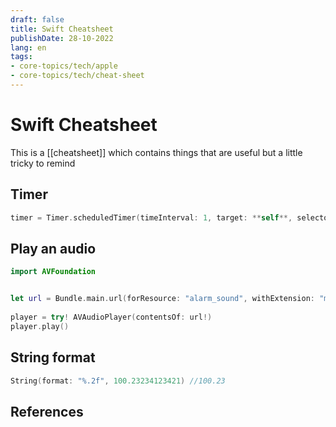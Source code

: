 ```yaml
---
draft: false
title: Swift Cheatsheet
publishDate: 28-10-2022
lang: en
tags:
- core-topics/tech/apple
- core-topics/tech/cheat-sheet
---
```


# Swift Cheatsheet
This is a [[cheatsheet]] which contains things that are useful but a little tricky to remind

## Timer
```swift
timer = Timer.scheduledTimer(timeInterval: 1, target: **self**, selector: **#selector**(updateTimer), userInfo: **nil**, repeats: **true**)
```

## Play an audio
```swift
import AVFoundation


let url = Bundle.main.url(forResource: "alarm_sound", withExtension: "mp3")
  
player = try! AVAudioPlayer(contentsOf: url!) 
player.play()
```

## String format
```swift
String(format: "%.2f", 100.23234123421) //100.23
```

## References
